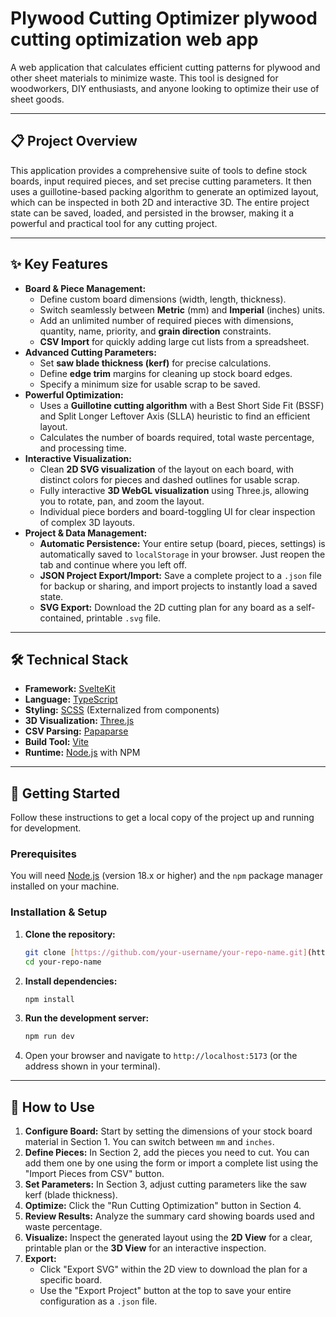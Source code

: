 # Plywood Cutting Optimizer  plywood cutting optimization web app ️

A web application that calculates efficient cutting patterns for plywood and other sheet materials to minimize waste. This tool is designed for woodworkers, DIY enthusiasts, and anyone looking to optimize their use of sheet goods.

---

## 📋 Project Overview

This application provides a comprehensive suite of tools to define stock boards, input required pieces, and set precise cutting parameters. It then uses a guillotine-based packing algorithm to generate an optimized layout, which can be inspected in both 2D and interactive 3D. The entire project state can be saved, loaded, and persisted in the browser, making it a powerful and practical tool for any cutting project.

---

## ✨ Key Features

* **Board & Piece Management:**
    * Define custom board dimensions (width, length, thickness).
    * Switch seamlessly between **Metric** (mm) and **Imperial** (inches) units.
    * Add an unlimited number of required pieces with dimensions, quantity, name, priority, and **grain direction** constraints.
    * **CSV Import** for quickly adding large cut lists from a spreadsheet.
* **Advanced Cutting Parameters:**
    * Set **saw blade thickness (kerf)** for precise calculations.
    * Define **edge trim** margins for cleaning up stock board edges.
    * Specify a minimum size for usable scrap to be saved.
* **Powerful Optimization:**
    * Uses a **Guillotine cutting algorithm** with a Best Short Side Fit (BSSF) and Split Longer Leftover Axis (SLLA) heuristic to find an efficient layout.
    * Calculates the number of boards required, total waste percentage, and processing time.
* **Interactive Visualization:**
    * Clean **2D SVG visualization** of the layout on each board, with distinct colors for pieces and dashed outlines for usable scrap.
    * Fully interactive **3D WebGL visualization** using Three.js, allowing you to rotate, pan, and zoom the layout.
    * Individual piece borders and board-toggling UI for clear inspection of complex 3D layouts.
* **Project & Data Management:**
    * **Automatic Persistence:** Your entire setup (board, pieces, settings) is automatically saved to `localStorage` in your browser. Just reopen the tab and continue where you left off.
    * **JSON Project Export/Import:** Save a complete project to a `.json` file for backup or sharing, and import projects to instantly load a saved state.
    * **SVG Export:** Download the 2D cutting plan for any board as a self-contained, printable `.svg` file.

---

## 🛠️ Technical Stack

* **Framework:** [SvelteKit](https://kit.svelte.dev/)
* **Language:** [TypeScript](https://www.typescriptlang.org/)
* **Styling:** [SCSS](https://sass-lang.com/) (Externalized from components)
* **3D Visualization:** [Three.js](https://threejs.org/)
* **CSV Parsing:** [Papaparse](https://www.papaparse.com/)
* **Build Tool:** [Vite](https://vitejs.dev/)
* **Runtime:** [Node.js](https://nodejs.org/) with NPM

---

## 🚀 Getting Started

Follow these instructions to get a local copy of the project up and running for development.

### Prerequisites

You will need [Node.js](https://nodejs.org/) (version 18.x or higher) and the `npm` package manager installed on your machine.

### Installation & Setup

1.  **Clone the repository:**
    ```bash
    git clone [https://github.com/your-username/your-repo-name.git](https://github.com/your-username/your-repo-name.git)
    cd your-repo-name
    ```

2.  **Install dependencies:**
    ```bash
    npm install
    ```

3.  **Run the development server:**
    ```bash
    npm run dev
    ```

4.  Open your browser and navigate to `http://localhost:5173` (or the address shown in your terminal).

---

## 📖 How to Use

1.  **Configure Board:** Start by setting the dimensions of your stock board material in Section 1. You can switch between `mm` and `inches`.
2.  **Define Pieces:** In Section 2, add the pieces you need to cut. You can add them one by one using the form or import a complete list using the "Import Pieces from CSV" button.
3.  **Set Parameters:** In Section 3, adjust cutting parameters like the saw kerf (blade thickness).
4.  **Optimize:** Click the "Run Cutting Optimization" button in Section 4.
5.  **Review Results:** Analyze the summary card showing boards used and waste percentage.
6.  **Visualize:** Inspect the generated layout using the **2D View** for a clear, printable plan or the **3D View** for an interactive inspection.
7.  **Export:**
    * Click "Export SVG" within the 2D view to download the plan for a specific board.
    * Use the "Export Project" button at the top to save your entire configuration as a `.json` file.